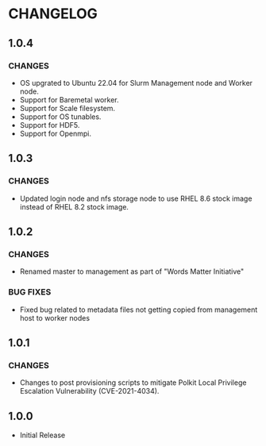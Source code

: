 # **CHANGELOG**

## **1.0.4** 
### **CHANGES**
- OS upgrated to Ubuntu 22.04 for Slurm Management node and Worker node.
- Support for Baremetal worker.
- Support for Scale filesystem.
- Support for OS tunables.
- Support for HDF5.
- Support for Openmpi.

## **1.0.3** 
### **CHANGES**
- Updated login node and nfs storage node to use RHEL 8.6 stock image instead of RHEL 8.2 stock image.

## **1.0.2**
### **CHANGES**
- Renamed master to management as part of "Words Matter Initiative"

### **BUG FIXES**
- Fixed bug related to metadata files not getting copied from management host to worker nodes

## **1.0.1**
### **CHANGES**
- Changes to post provisioning scripts to mitigate Polkit Local Privilege Escalation Vulnerability (CVE-2021-4034).

## **1.0.0**
- Initial Release
